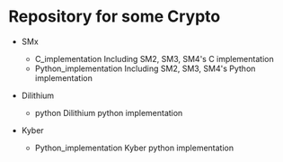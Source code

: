 # Repository for some Crypto

- SMx
    - C_implementation
    Including SM2, SM3, SM4's C implementation
    - Python_implementation
    Including SM2, SM3, SM4's Python implementation

- Dilithium
    - python
    Dilithium python implementation

- Kyber
    - Python_implementation
    Kyber python implementation